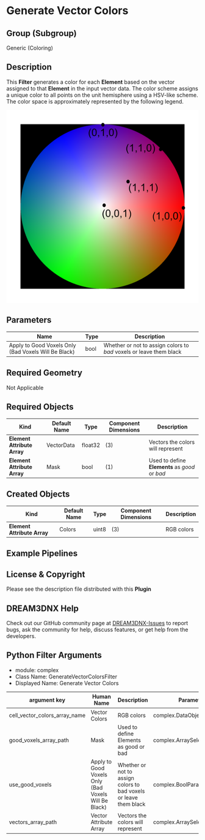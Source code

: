 # Generate Vector Colors #

## Group (Subgroup) ##

Generic (Coloring)

## Description ##

This **Filter** generates a color for each **Element** based on the vector assigned to that **Element** in the input vector data.  The color scheme assigns a unique color to all points on the unit hemisphere using a HSV-like scheme. The color space is approximately represented by the following legend.

![Images/VectorColors](Images/VectorColors.png)

## Parameters ##

| Name             | Type | Description |
|------------------|------|-------------|
| Apply to Good Voxels Only (Bad Voxels Will Be Black) | bool | Whether or not to assign colors to *bad* voxels or leave them black |

## Required Geometry ##

Not Applicable

## Required Objects ##

| Kind | Default Name | Type | Component Dimensions | Description |
|------|--------------|------|----------------------|-------------|
| **Element Attribute Array** | VectorData | float32 | (3) | Vectors the colors will represent |
| **Element Attribute Array** | Mask | bool | (1) | Used to define **Elements** as *good* or *bad*  |


## Created Objects ##

| Kind | Default Name | Type | Component Dimensions | Description |
|------|--------------|------|----------------------|-------------|
| **Element Attribute Array** | Colors | uint8 | (3) | RGB colors |

## Example Pipelines ##

## License & Copyright ##

Please see the description file distributed with this **Plugin**

## DREAM3DNX Help

Check out our GitHub community page at [DREAM3DNX-Issues](https://github.com/BlueQuartzSoftware/DREAM3DNX-Issues) to report bugs, ask the community for help, discuss features, or get help from the developers.

## Python Filter Arguments

+ module: complex
+ Class Name: GenerateVectorColorsFilter
+ Displayed Name: Generate Vector Colors

| argument key | Human Name | Description | Parameter Type |
|--------------|------------|-------------|----------------|
| cell_vector_colors_array_name | Vector Colors | RGB colors | complex.DataObjectNameParameter |
| good_voxels_array_path | Mask | Used to define Elements as good or bad  | complex.ArraySelectionParameter |
| use_good_voxels | Apply to Good Voxels Only (Bad Voxels Will Be Black) | Whether or not to assign colors to bad voxels or leave them black | complex.BoolParameter |
| vectors_array_path | Vector Attribute Array | Vectors the colors will represent | complex.ArraySelectionParameter |

